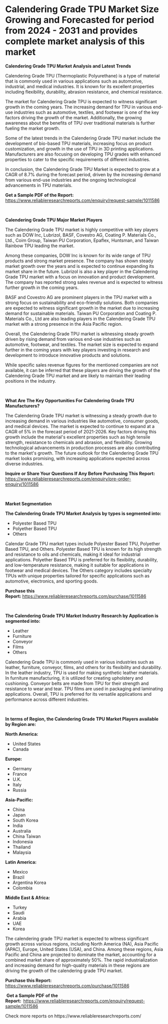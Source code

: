 <p><h1>Calendering Grade TPU Market Size Growing and Forecasted for period from 2024 - 2031 and provides complete market analysis of this market</h1></p><p><strong>Calendering Grade TPU Market Analysis and Latest Trends</strong></p>
<p><p>Calendering Grade TPU (Thermoplastic Polyurethane) is a type of material that is commonly used in various applications such as automotive, industrial, and medical industries. It is known for its excellent properties including flexibility, durability, abrasion resistance, and chemical resistance.</p><p>The market for Calendering Grade TPU is expected to witness significant growth in the coming years. The increasing demand for TPU in various end-use industries such as automotive, textiles, and footwear is one of the key factors driving the growth of the market. Additionally, the growing awareness about the benefits of TPU over traditional materials is further fueling the market growth.</p><p>Some of the latest trends in the Calendering Grade TPU market include the development of bio-based TPU materials, increasing focus on product customization, and growth in the use of TPU in 3D printing applications. Manufacturers are also focusing on developing TPU grades with enhanced properties to cater to the specific requirements of different industries.</p><p>In conclusion, the Calendering Grade TPU Market is expected to grow at a CAGR of 8.7% during the forecast period, driven by the increasing demand from various end-use industries and the ongoing technological advancements in TPU materials.</p></p>
<p><strong>Get a Sample PDF of the Report:&nbsp;</strong> <a href="https://www.reliableresearchreports.com/enquiry/request-sample/1011586">https://www.reliableresearchreports.com/enquiry/request-sample/1011586</a></p>
<p>&nbsp;</p>
<p><strong>Calendering Grade TPU Major Market Players</strong></p>
<p><p>The Calendering Grade TPU market is highly competitive with key players such as DOW Inc, Lubrizol, BASF, Covestro AG, Coating P. Materials Co., Ltd., Coim Group, Taiwan PU Corporation, Epaflex, Huntsman, and Taiwan Rainbow TPU leading the market. </p><p>Among these companies, DOW Inc is known for its wide range of TPU products and strong market presence. The company has shown steady market growth over the years and is expected to continue expanding its market share in the future. Lubrizol is also a key player in the Calendering Grade TPU market with a focus on innovation and product development. The company has reported strong sales revenue and is expected to witness further growth in the coming years.</p><p>BASF and Covestro AG are prominent players in the TPU market with a strong focus on sustainability and eco-friendly solutions. Both companies are expected to witness significant growth in the market due to increasing demand for sustainable materials. Taiwan PU Corporation and Coating P. Materials Co., Ltd are also leading players in the Calendering Grade TPU market with a strong presence in the Asia Pacific region.</p><p>Overall, the Calendering Grade TPU market is witnessing steady growth driven by rising demand from various end-use industries such as automotive, footwear, and textiles. The market size is expected to expand further in the coming years with key players investing in research and development to introduce innovative products and solutions. </p><p>While specific sales revenue figures for the mentioned companies are not available, it can be inferred that these players are driving the growth of the Calendering Grade TPU market and are likely to maintain their leading positions in the industry.</p></p>
<p>&nbsp;</p>
<p><strong>What Are The Key Opportunities For Calendering Grade TPU Manufacturers?</strong></p>
<p><p>The Calendering Grade TPU market is witnessing a steady growth due to increasing demand in various industries like automotive, consumer goods, and medical devices. The market is expected to continue to expand at a CAGR of 5% in the forecast period of 2021-2026. Key factors driving this growth include the material's excellent properties such as high tensile strength, resistance to chemicals and abrasion, and flexibility. Growing technological advancements in production processes are also contributing to the market's growth. The future outlook for the Calendering Grade TPU market looks promising, with increasing applications expected across diverse industries.</p></p>
<p><strong>Inquire or Share Your Questions If Any Before Purchasing This Report:</strong> <a href="https://www.reliableresearchreports.com/enquiry/pre-order-enquiry/1011586">https://www.reliableresearchreports.com/enquiry/pre-order-enquiry/1011586</a></p>
<p>&nbsp;</p>
<p><strong>Market Segmentation</strong></p>
<p><strong>The Calendering Grade TPU Market Analysis by types is segmented into:</strong></p>
<p><ul><li>Polyester Based TPU</li><li>Polyether Based TPU</li><li>Others</li></ul></p>
<p><p>Calendar Grade TPU market types include Polyester Based TPU, Polyether Based TPU, and Others. Polyester Based TPU is known for its high strength and resistance to oils and chemicals, making it ideal for industrial applications. Polyether Based TPU is preferred for its flexibility, durability, and low-temperature resistance, making it suitable for applications in footwear and medical devices. The Others category includes specialty TPUs with unique properties tailored for specific applications such as automotive, electronics, and sporting goods.</p></p>
<p><strong>Purchase this Report:&nbsp;</strong><a href="https://www.reliableresearchreports.com/purchase/1011586">https://www.reliableresearchreports.com/purchase/1011586</a></p>
<p>&nbsp;</p>
<p><strong>The Calendering Grade TPU Market Industry Research by Application is segmented into:</strong></p>
<p><ul><li>Leather</li><li>Furniture</li><li>Conveyor</li><li>Films</li><li>Others</li></ul></p>
<p><p>Calendering Grade TPU is commonly used in various industries such as leather, furniture, conveyor, films, and others for its flexibility and durability. In the leather industry, TPU is used for making synthetic leather materials. In furniture manufacturing, it is utilized for creating upholstery and cushioning. Conveyor belts are made from TPU for their strength and resistance to wear and tear. TPU films are used in packaging and laminating applications. Overall, TPU is preferred for its versatile applications and performance across different industries.</p></p>
<p>&nbsp;</p>
<p><strong>In terms of Region, the Calendering Grade TPU Market Players available by Region are:</strong></p>
<p>
    <p> <strong> North America: </strong>
        <ul>
            <li>United States</li>
            <li>Canada</li>
        </ul>
        </p> 
    <p> <strong> Europe: </strong>
        <ul>
            <li>Germany</li>
            <li>France</li>
            <li>U.K.</li>
            <li>Italy</li>
            <li>Russia</li>
        </ul>
        </p> 
    <p> <strong> Asia-Pacific: </strong>
        <ul>
            <li>China</li>
            <li>Japan</li>
            <li>South Korea</li>
            <li>India</li>
            <li>Australia</li>
            <li>China Taiwan</li>
            <li>Indonesia</li>
            <li>Thailand</li>
            <li>Malaysia</li>
        </ul>
        </p> 
    <p> <strong> Latin America: </strong>
        <ul>
            <li>Mexico</li>
            <li>Brazil</li>
            <li>Argentina Korea</li>
            <li>Colombia</li>
        </ul>
        </p> 
    <p> <strong> Middle East & Africa: </strong>
        <ul>
            <li>Turkey</li>
            <li>Saudi</li>
            <li>Arabia</li>
            <li>UAE</li>
            <li>Korea</li>
        </ul>
    </p>
    </p>
<p><p>The calendering grade TPU market is expected to witness significant growth across various regions, including North America (NA), Asia Pacific (APAC), Europe, United States (USA), and China. Among these regions, Asia Pacific and China are projected to dominate the market, accounting for a combined market share of approximately 50%. The rapid industrialization and increasing demand for high-quality materials in these regions are driving the growth of the calendering grade TPU market.</p></p>
<p><strong>Purchase this Report: </strong><a href="https://www.reliableresearchreports.com/purchase/1011586">https://www.reliableresearchreports.com/purchase/1011586</a></p>
<p>&nbsp;<strong>Get a Sample PDF of the Report:&nbsp;&nbsp;</strong><a href="https://www.reliableresearchreports.com/enquiry/request-sample/1011586">https://www.reliableresearchreports.com/enquiry/request-sample/1011586</a></p>
<p><strong></strong></p>
<p>Check more reports on https://www.reliableresearchreports.com/</p>